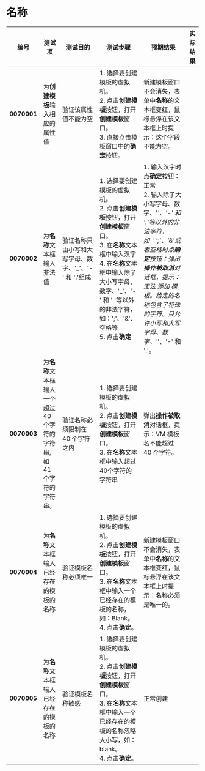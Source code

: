 # 名称
| 编号 | 测试项 | 测试目的 | 测试步骤 | 预期结果 | 实际结果 |
|--------- | ---------- | ------------ | ------------ | ------------ | ------------ |
|**0070001**|为**创建模板**输入相应的属性值|验证该属性值不能为空|1. 选择要创建模板的虚拟机。<br/>2. 点击**创建模板**按钮，打开**创建模板**窗口。<br/>3. 直接点击模板窗口中的**确定**按钮。|新建模板窗口不会消失，表单中**名称**的文本框变红，鼠标悬浮在该文本框上时提示：这个字段不能为空。||
|**0070002**|为**名称**文本框输入非法值|验证名称只由小写和大写字母、数字、'_'、'-' 和 '.'组成|1. 选择要创建模板的虚拟机。<br/>2. 点击**创建模板**按钮，打开**创建模板**窗口。<br/>3. 在**名称**文本框中输入汉字<br/>4. 在**名称**文本框中输入除了大小写字母、数字、'_'、'-' 和 '.'等以外的非法字符，如：';'、'&'、空格等<br/>5.  点击**确定**|1. 输入汉字时点**确定**按钮：正常<br/>2. 输入除了大小写字母、数字、'_'、'-' 和 '.'等以外的非法字符，如：';'、'&'或者空格时点**确定**按钮：弹出**操作被取消**对话框，提示：无法 添加 模板。给定的名称包含了特殊的字符。只允许小写和大写字母、数字、'_'、'-' 和 '.'。| |
|**0070003**|为**名称**文本框输入一个超过 40 个字符的字符串,如41个字符的字符串。|验证名称必须限制在 40 个字符之内|1. 选择要创建模板的虚拟机。<br/>2. 点击**创建模板**按钮，打开**创建模板**窗口。<br/>3. 在**名称**文本框中输入超过40个字符的字符串|弹出**操作被取消**对话框，提示：VM 模板名不能超过 40 个字符。| |
|**0070004**|为**名称**文本框输入已经存在的模板的名称|验证模板名称必须唯一|1. 选择要创建模板的虚拟机。<br/>2. 点击**创建模板**按钮，打开**创建模板**窗口。<br/>3. 在**名称**文本框中输入一个已经存在的模板的名称，如：Blank。<br/>4. 点击**确定**。|新建模板窗口不会消失，表单中**名称**的文本框变红，鼠标悬浮在该文本框上时提示：名称必须是唯一的。| |
|**0070005**|为**名称**文本框输入已经存在的模板的名称|验证模板名称敏感|1. 选择要创建模板的虚拟机。<br/>2. 点击**创建模板**按钮，打开**创建模板**窗口。<br/>3. 在**名称**文本框中输入一个已经存在的模板的名称忽略大小写，如：blank。<br/>4. 点击**确定**。|正常创建|  |


